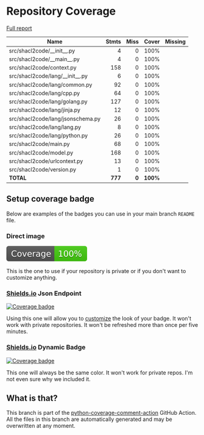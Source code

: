 # Repository Coverage

[Full report](https://htmlpreview.github.io/?https://github.com/JPEWdev/shacl2code/blob/python-coverage-comment-action-data/htmlcov/index.html)

| Name                                |    Stmts |     Miss |    Cover |   Missing |
|------------------------------------ | -------: | -------: | -------: | --------: |
| src/shacl2code/\_\_init\_\_.py      |        4 |        0 |     100% |           |
| src/shacl2code/\_\_main\_\_.py      |        4 |        0 |     100% |           |
| src/shacl2code/context.py           |      158 |        0 |     100% |           |
| src/shacl2code/lang/\_\_init\_\_.py |        6 |        0 |     100% |           |
| src/shacl2code/lang/common.py       |       92 |        0 |     100% |           |
| src/shacl2code/lang/cpp.py          |       64 |        0 |     100% |           |
| src/shacl2code/lang/golang.py       |      127 |        0 |     100% |           |
| src/shacl2code/lang/jinja.py        |       12 |        0 |     100% |           |
| src/shacl2code/lang/jsonschema.py   |       26 |        0 |     100% |           |
| src/shacl2code/lang/lang.py         |        8 |        0 |     100% |           |
| src/shacl2code/lang/python.py       |       26 |        0 |     100% |           |
| src/shacl2code/main.py              |       68 |        0 |     100% |           |
| src/shacl2code/model.py             |      168 |        0 |     100% |           |
| src/shacl2code/urlcontext.py        |       13 |        0 |     100% |           |
| src/shacl2code/version.py           |        1 |        0 |     100% |           |
|                           **TOTAL** |  **777** |    **0** | **100%** |           |


## Setup coverage badge

Below are examples of the badges you can use in your main branch `README` file.

### Direct image

[![Coverage badge](https://raw.githubusercontent.com/JPEWdev/shacl2code/python-coverage-comment-action-data/badge.svg)](https://htmlpreview.github.io/?https://github.com/JPEWdev/shacl2code/blob/python-coverage-comment-action-data/htmlcov/index.html)

This is the one to use if your repository is private or if you don't want to customize anything.

### [Shields.io](https://shields.io) Json Endpoint

[![Coverage badge](https://img.shields.io/endpoint?url=https://raw.githubusercontent.com/JPEWdev/shacl2code/python-coverage-comment-action-data/endpoint.json)](https://htmlpreview.github.io/?https://github.com/JPEWdev/shacl2code/blob/python-coverage-comment-action-data/htmlcov/index.html)

Using this one will allow you to [customize](https://shields.io/endpoint) the look of your badge.
It won't work with private repositories. It won't be refreshed more than once per five minutes.

### [Shields.io](https://shields.io) Dynamic Badge

[![Coverage badge](https://img.shields.io/badge/dynamic/json?color=brightgreen&label=coverage&query=%24.message&url=https%3A%2F%2Fraw.githubusercontent.com%2FJPEWdev%2Fshacl2code%2Fpython-coverage-comment-action-data%2Fendpoint.json)](https://htmlpreview.github.io/?https://github.com/JPEWdev/shacl2code/blob/python-coverage-comment-action-data/htmlcov/index.html)

This one will always be the same color. It won't work for private repos. I'm not even sure why we included it.

## What is that?

This branch is part of the
[python-coverage-comment-action](https://github.com/marketplace/actions/python-coverage-comment)
GitHub Action. All the files in this branch are automatically generated and may be
overwritten at any moment.